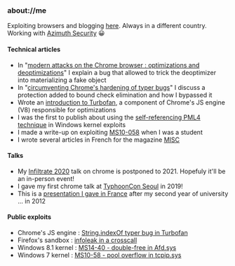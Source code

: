 ### about://me

Exploiting browsers and blogging [here](https://doar-e.github.io).
Always in a different country.
Working with [Azimuth Security](mailto:jf___at__azimuthsecurity____dot_com) :grinning:

#### Technical articles

- In "[modern attacks on the Chrome browser : optimizations and deoptimizations](https://doar-e.github.io/blog/2020/11/17/modern-attacks-on-the-chrome-browser-optimizations-and-deoptimizations/)" I explain a bug that allowed to trick the deoptimizer into materializing a fake object
- In "[circumventing Chrome's hardening of typer bugs](https://doar-e.github.io/blog/2019/05/09/circumventing-chromes-hardening-of-typer-bugs/)" I discuss a protection added to bound check elimination and how I bypassed it
- Wrote an [introduction to Turbofan](https://doar-e.github.io/blog/2019/01/28/introduction-to-turbofan/), a component of Chrome's JS engine (V8) responsible for optimizations
- I was the first to publish about using the [self-referencing PML4 technique](https://labs.f-secure.com/archive/windows-8-kernel-memory-protections-bypass/) in Windows kernel exploits
- I made a write-up on exploiting [MS10-058](https://doar-e.github.io/blog/2014/03/11/first-dip-into-the-kernel-pool-ms10-058/) when I was a student
- I wrote several articles in French for the magazine [MISC](https://connect.ed-diamond.com/auteur/Fetiveau-Jeremy)

#### Talks

- My [Infiltrate 2020](http://www.infiltratecon.net/conference/speakers/jeremy-fetiveau.html) talk on chrome is postponed to 2021. Hopefuly it'll be an in-person event!
- I gave my first chrome talk at [TyphoonCon Seoul](https://doar-e.github.io/presentations/typhooncon2019/AttackingTurboFan_TyphoonCon_2019.pdf) in 2019!
- This is a [presentation I gave in France](https://github.com/JeremyFetiveau/Talks/blob/master/LowFragmentationHeap_Win7_RSSIL.pdf) after my second year of university ... in 2012

#### Public exploits

- Chrome's JS engine : [String.indexOf typer bug in Turbofan](https://github.com/JeremyFetiveau/TurboFan-exploit-for-issue-762874)
- Firefox's sandbox : [infoleak in a crosscall](https://ssd-disclosure.com/ssd-advisory-firefox-sandbox-infoleak-from-uninitialized-handle-in-crosscall/)
- Windows 8.1 kernel : [MS14-40 - double-free in Afd.sys](https://github.com/JeremyFetiveau/Exploits/blob/master/MS14-040.cpp)
- Windows 7 kernel : [MS10-58 - pool overflow in tcpip.sys](https://github.com/JeremyFetiveau/Exploits/blob/master/MS10-058.cpp)
